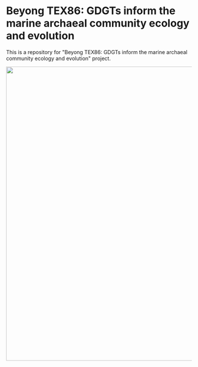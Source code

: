 # Beyong TEX86: GDGTs inform the marine archaeal community ecology and evolution
This is a repository for "Beyong TEX86: GDGTs inform the marine archaeal community ecology and evolution" project.

<img src="https://tamucs-my.sharepoint.com/:i:/g/personal/rrattan_tamu_edu/EbGH1oYps7NMsyggUEbC99MB5mgnkOaqk0em2vssqKhpFA?e=5EtGi8" width="800">
